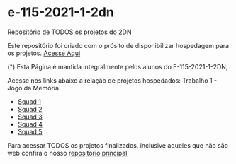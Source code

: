 # e-115-2021-1-2dn
Repositório de TODOS os projetos do 2DN

Este repositório foi criado com o prósito de disponibilizar hospedagem para os projetos. [Acesse Aqui](https://senai115.github.io/e-115-2021-1-2dn/)

(*) Esta Página é mantida integralmente pelos alunos do E-115-2021-1-2DN,

Acesse nos links abaixo a relação de projetos hospedados:
Trabalho 1 - Jogo da Memória
- [Squad 1](https://senai115.github.io/e-115-2021-1-2dn/t1/s1/index.html)
- [Squad 2](https://senai115.github.io/e-115-2021-1-2dn/t1/s2/index.html)
- [Squad 3](https://senai115.github.io/e-115-2021-1-2dn/t1/s3/index.html)
- [Squad 4](https://senai115.github.io/e-115-2021-1-2dn/t1/s4/index.html)
- [Squad 5](https://senai115.github.io/e-115-2021-1-2dn/t1/s5/index.html)

Para acessar TODOS os projetos finalizados, inclusive aqueles que não são web confira o nosso [repositório principal](https://github.com/SENAI115/e-115-2021-1-2dn/tree/main) 
